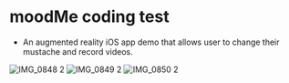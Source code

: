 # moodMe coding test
- An augmented reality iOS app demo that allows user to change their mustache and record videos.

![IMG_0848 2](https://user-images.githubusercontent.com/41896263/214568480-e0eb68c2-314e-4b24-8a28-9f7c5ad5aecd.PNG)
![IMG_0849 2](https://user-images.githubusercontent.com/41896263/214568536-55cf08d8-c71e-4176-ae5e-46f10f18bac5.PNG)
![IMG_0850 2](https://user-images.githubusercontent.com/41896263/214568546-f3f8316c-6999-43c3-9a3c-72939a5c36c7.PNG)

